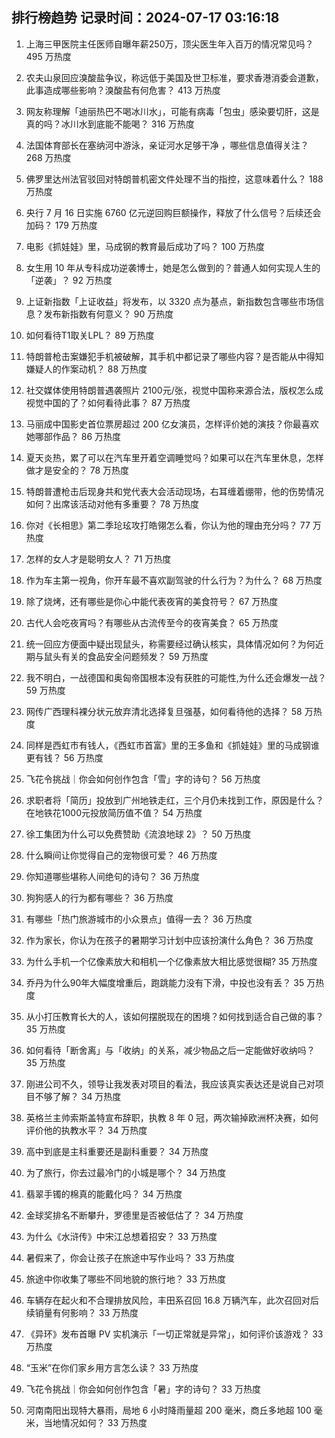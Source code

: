 
## 排行榜趋势 记录时间：2024-07-17 03:16:18
  
  1. 上海三甲医院主任医师自曝年薪250万，顶尖医生年入百万的情况常见吗？ 495 万热度
    
  2. 农夫山泉回应溴酸盐争议，称远低于美国及世卫标准，要求香港消委会道歉，此事造成哪些影响？溴酸盐有何危害？ 413 万热度
    
  3. 网友称理解「迪丽热巴不喝冰川水」，可能有病毒「包虫」感染要切肝，这是真的吗？冰川水到底能不能喝？ 316 万热度
    
  4. 法国体育部长在塞纳河中游泳，亲证河水足够干净 ，哪些信息值得关注？ 268 万热度
    
  5. 佛罗里达州法官驳回对特朗普机密文件处理不当的指控，这意味着什么？ 188 万热度
    
  6. 央行 7 月 16 日实施 6760 亿元逆回购巨额操作，释放了什么信号？后续还会加码？ 179 万热度
    
  7. 电影《抓娃娃》里，马成钢的教育最后成功了吗？ 100 万热度
    
  8. 女生用 10 年从专科成功逆袭博士，她是怎么做到的？普通人如何实现人生的「逆袭」？ 92 万热度
    
  9. 上证新指数「上证收益」将发布，以 3320 点为基点，新指数包含哪些市场信息？发布新指数有何意义？ 90 万热度
    
  10. 如何看待T1取关LPL？ 89 万热度
    
  11. 特朗普枪击案嫌犯手机被破解，其手机中都记录了哪些内容？是否能从中得知嫌疑人的作案动机？ 88 万热度
    
  12. 社交媒体使用特朗普遇袭照片 2100元/张，视觉中国称来源合法，版权怎么成视觉中国的了？如何看待此事？ 87 万热度
    
  13. 马丽成中国影史首位票房超过 200 亿女演员，怎样评价她的演技？你最喜欢她哪部作品？ 86 万热度
    
  14. 夏天炎热，累了可以在汽车里开着空调睡觉吗？如果可以在汽车里休息，怎样做才是安全的？ 78 万热度
    
  15. 特朗普遭枪击后现身共和党代表大会活动现场，右耳缠着绷带，他的伤势情况如何？出席该活动对他有多重要？ 78 万热度
    
  16. 你对《长相思》第二季玱玹攻打皓翎怎么看，你认为他的理由充分吗？ 77 万热度
    
  17. 怎样的女人才是聪明女人？ 71 万热度
    
  18. 作为车主第一视角，你开车最不喜欢副驾驶的什么行为？为什么？ 68 万热度
    
  19. 除了烧烤，还有哪些是你心中能代表夜宵的美食符号？ 67 万热度
    
  20. 古代人会吃夜宵吗？有哪些从古流传至今的夜宵美食？ 65 万热度
    
  21. 统一回应方便面中疑出现鼠头，称需要经过确认核实，具体情况如何？为何近期与鼠头有关的食品安全问题频发？ 59 万热度
    
  22. 我不明白，一战德国和奥匈帝国根本没有获胜的可能性,为什么还会爆发一战？ 59 万热度
    
  23. 网传广西理科裸分状元放弃清北选择复旦强基，如何看待他的选择？ 58 万热度
    
  24. 同样是西虹市有钱人，《西虹市首富》里的王多鱼和《抓娃娃》里的马成钢谁更有钱？ 56 万热度
    
  25. 飞花令挑战｜你会如何创作包含「雪」字的诗句？ 56 万热度
    
  26. 求职者将「简历」投放到广州地铁走红，三个月仍未找到工作，原因是什么？在地铁花1000元投放简历值不值？ 54 万热度
    
  27. 徐工集团为什么可以免费赞助《流浪地球 2》？ 50 万热度
    
  28. 什么瞬间让你觉得自己的宠物很可爱？ 46 万热度
    
  29. 你知道哪些堪称人间绝句的诗句？ 36 万热度
    
  30. 狗狗感人的行为都有哪些？ 36 万热度
    
  31. 有哪些「热门旅游城市的小众景点」值得一去？ 36 万热度
    
  32. 作为家长，你认为在孩子的暑期学习计划中应该扮演什么角色？ 36 万热度
    
  33. 为什么手机一个亿像素放大和相机一个亿像素放大相比感觉很糊? 35 万热度
    
  34. 乔丹为什么90年大幅度增重后，跑跳能力没有下滑，中投也没有丢？ 35 万热度
    
  35. 从小打压教育长大的人，该如何摆脱现在的困境？如何找到适合自己做的事？ 35 万热度
    
  36. 如何看待「断舍离」与「收纳」的关系，减少物品之后一定能做好收纳吗？ 35 万热度
    
  37. 刚进公司不久，领导让我发表对项目的看法，我应该真实表达还是说自己对项目不够了解？ 34 万热度
    
  38. 英格兰主帅索斯盖特宣布辞职，执教 8 年 0 冠，两次输掉欧洲杯决赛，如何评价他的执教水平？ 34 万热度
    
  39. 高中到底是主科重要还是副科重要？ 34 万热度
    
  40. 为了旅行，你去过最冷门的小城是哪个？ 34 万热度
    
  41. 翡翠手镯的棉真的能戴化吗？ 34 万热度
    
  42. 金球奖排名不断攀升，罗德里是否被低估了？ 34 万热度
    
  43. 为什么《水浒传》中宋江总想着招安？ 33 万热度
    
  44. 暑假来了，你会让孩子在旅途中写作业吗？ 33 万热度
    
  45. 旅途中你收集了哪些不同地貌的旅行地？ 33 万热度
    
  46. 车辆存在起火和不合理排放风险，丰田系召回 16.8 万辆汽车，此次召回对后续销量有何影响？ 33 万热度
    
  47. 《异环》发布首曝 PV 实机演示「一切正常就是异常」，如何评价该游戏？ 33 万热度
    
  48. “玉米”在你们家乡用方言怎么读？ 33 万热度
    
  49. 飞花令挑战｜你会如何创作包含「暑」字的诗句？ 33 万热度
    
  50. 河南南阳出现特大暴雨，局地 6 小时降雨量超 200 毫米，商丘多地超 100 毫米，当地情况如何？ 33 万热度
    